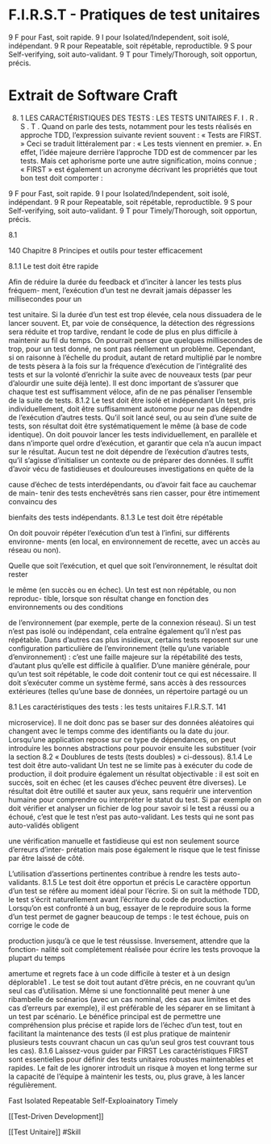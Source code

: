 # F.I.R.S.T - Pratiques de test unitaires

9 F pour Fast, soit rapide.
9 I pour Isolated/Independent, soit isolé, indépendant.
9 R pour Repeatable, soit répétable, reproductible.
9 S pour Self-verifying, soit auto-validant.
9 T pour Timely/Thorough, soit opportun, précis.


# Extrait de Software Craft
8. 1 LES CARACTÉRISTIQUES DES TESTS :
LES TESTS UNITAIRES F. I . R . S . T .
Quand on parle des tests, notamment pour les tests réalisés en approche TDD,
l’expression suivante revient souvent :
« Tests are FIRST. »
Ceci se traduit littéralement par : « Les tests viennent en premier. ». En effet,
l’idée majeure derrière l’approche TDD est de commencer par les tests. Mais cet
aphorisme porte une autre signification, moins connue ; « FIRST » est également un
acronyme décrivant les propriétés que tout bon test doit comporter :

9 F pour Fast, soit rapide.
9 I pour Isolated/Independent, soit isolé, indépendant.
9 R pour Repeatable, soit répétable, reproductible.
9 S pour Self-verifying, soit auto-validant.
9 T pour Timely/Thorough, soit opportun, précis.

8.1

140 Chapitre 8 Principes et outils pour tester efficacement

8.1.1 Le test doit être rapide

Afin de réduire la durée du feedback et d’inciter à lancer les tests plus fréquem-
ment, l’exécution d’un test ne devrait jamais dépasser les millisecondes pour un

test unitaire. Si la durée d’un test est trop élevée, cela nous dissuadera de le lancer
souvent. Et, par voie de conséquence, la détection des régressions sera réduite et
trop tardive, rendant le code de plus en plus difficile à maintenir au fil du temps.
On pourrait penser que quelques millisecondes de trop, pour un test donné, ne sont
pas réellement un problème. Cependant, si on raisonne à l’échelle du produit, autant
de retard multiplié par le nombre de tests pèsera à la fois sur la fréquence d’exécution
de l’intégralité des tests et sur la volonté d’enrichir la suite avec de nouveaux tests (par
peur d’alourdir une suite déjà lente). Il est donc important de s’assurer que chaque test
est suffisamment véloce, afin de ne pas pénaliser l’ensemble de la suite de tests.
8.1.2 Le test doit être isolé et indépendant
Un test, pris individuellement, doit être suffisamment autonome pour ne pas
dépendre de l’exécution d’autres tests. Qu’il soit lancé seul, ou au sein d’une suite de
tests, son résultat doit être systématiquement le même (à base de code identique).
On doit pouvoir lancer les tests individuellement, en parallèle et dans n’importe quel
ordre d’exécution, et garantir que cela n’a aucun impact sur le résultat. Aucun test ne
doit dépendre de l’exécution d’autres tests, qu’il s’agisse d’initialiser un contexte ou
de préparer des données.
Il suffit d’avoir vécu de fastidieuses et douloureuses investigations en quête de la

cause d’échec de tests interdépendants, ou d’avoir fait face au cauchemar de main-
tenir des tests enchevêtrés sans rien casser, pour être intimement convaincu des

bienfaits des tests indépendants.
8.1.3 Le test doit être répétable

On doit pouvoir répéter l’exécution d’un test à l’infini, sur différents environne-
ments (en local, en environnement de recette, avec un accès au réseau ou non).

Quelle que soit l’exécution, et quel que soit l’environnement, le résultat doit rester

le même (en succès ou en échec). Un test est non répétable, ou non reproduc-
tible, lorsque son résultat change en fonction des environnements ou des conditions

de l’environnement (par exemple, perte de la connexion réseau). Si un test n’est
pas isolé ou indépendant, cela entraîne également qu’il n’est pas répétable. Dans
d’autres cas plus insidieux, certains tests reposent sur une configuration particulière
de l’environnement (telle qu’une variable d’environnement) : c’est une faille majeure
sur la répétabilité des tests, d’autant plus qu’elle est difficile à qualifier.
D’une manière générale, pour qu’un test soit répétable, le code doit contenir tout
ce qui est nécessaire. Il doit s’exécuter comme un système fermé, sans accès à des
ressources extérieures (telles qu’une base de données, un répertoire partagé ou un

8.1 Les caractéristiques des tests : les tests unitaires F.I.R.S.T. 141

microservice). Il ne doit donc pas se baser sur des données aléatoires qui changent
avec le temps comme des identifiants ou la date du jour. Lorsqu’une application
repose sur ce type de dépendances, on peut introduire les bonnes abstractions
pour pouvoir ensuite les substituer (voir la section 8.2 « Doublures de tests (tests
doubles) » ci-dessous).
8.1.4 Le test doit être auto-validant
Un test ne se limite pas à exécuter du code de production, il doit produire également
un résultat objectivable : il est soit en succès, soit en échec (et les causes d’échec
peuvent être diverses). Le résultat doit être outillé et sauter aux yeux, sans requérir une
intervention humaine pour comprendre ou interpréter le statut du test. Si par exemple
on doit vérifier et analyser un fichier de log pour savoir si le test a réussi ou a échoué,
c’est que le test n’est pas auto-validant. Les tests qui ne sont pas auto-validés obligent

une vérification manuelle et fastidieuse qui est non seulement source d’erreurs d’inter-
prétation mais pose également le risque que le test finisse par être laissé de côté.

L’utilisation d’assertions pertinentes contribue à rendre les tests auto-validants.
8.1.5 Le test doit être opportun et précis
Le caractère opportun d’un test se réfère au moment idéal pour l’écrire. Si on suit
la méthode TDD, le test s’écrit naturellement avant l’écriture du code de production.
Lorsqu’on est confronté à un bug, essayer de le reproduire sous la forme d’un test
permet de gagner beaucoup de temps : le test échoue, puis on corrige le code de

production jusqu’à ce que le test réussisse. Inversement, attendre que la fonction-
nalité soit complétement réalisée pour écrire les tests provoque la plupart du temps

amertume et regrets face à un code difficile à tester et à un design déplorable1
.
Le test se doit tout autant d’être précis, en ne couvrant qu’un seul cas d’utilisation.
Même si une fonctionnalité peut mener à une ribambelle de scénarios (avec un cas
nominal, des cas aux limites et des cas d’erreurs par exemple), il est préférable de les
séparer en se limitant à un test par scénario. Le bénéfice principal est de permettre
une compréhension plus précise et rapide lors de l’échec d’un test, tout en facilitant
la maintenance des tests (il est plus pratique de maintenir plusieurs tests couvrant
chacun un cas qu’un seul gros test couvrant tous les cas).
8.1.6 Laissez-vous guider par FIRST
Les caractéristiques FIRST sont essentielles pour définir des tests unitaires
robustes maintenables et rapides. Le fait de les ignorer introduit un risque à moyen
et long terme sur la capacité de l’équipe à maintenir les tests, ou, plus grave, à les
lancer régulièrement.


Fast
Isolated
Repeatable
Self-Exploainatory
Timely

[[Test-Driven Development]]

[[Test Unitaire]]
#Skill